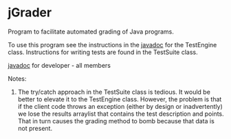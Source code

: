 # jGrader
Program to facilitate automated grading of Java programs.

To use this program see the instructions in the [javadoc](http://mypages.valdosta.edu/dgibson/jGrader/doc/) for the TestEngine class. Instructions for writing tests are found in the TestSuite class.

[javadoc](http://mypages.valdosta.edu/dgibson/jGrader/doc_all/) for developer - all members

Notes:
1. The try/catch approach in the TestSuite class is tedious. It would be better to elevate it to the TestEngine class. However, the problem is that if the client code throws an exception (either by design or inadvertently) we lose the results arraylist that contains the test description and points. That in turn causes the grading method to bomb because that data is not present.
